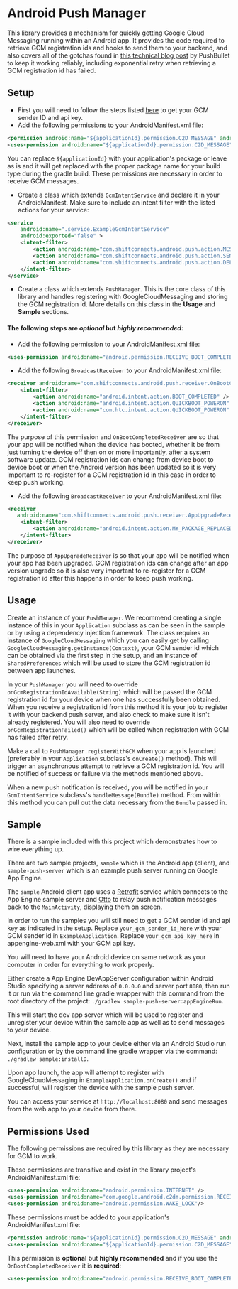 # Android Push Manager

This library provides a mechanism for quickly getting Google Cloud Messaging running within an Android app. It provides the code required to retrieve GCM registration ids and hooks to send
them to your backend, and also covers all of the gotchas found in [this technical blog post](https://blog.pushbullet.com/2014/02/12/keeping-google-cloud-messaging-for-android-working-reliably-techincal-post/)
by PushBullet to keep it working reliably, including exponential retry when retrieving a GCM registration id has failed.

## Setup

* First you will need to follow the steps listed [here](http://developer.android.com/google/gcm/gs.html) to get your GCM sender ID and api key.
* Add the following permissions to your AndroidManifest.xml file: 
```xml
<permission android:name="${applicationId}.permission.C2D_MESSAGE" android:protectionLevel="signature" />
<uses-permission android:name="${applicationId}.permission.C2D_MESSAGE" />
```
You can replace ```${applicationId}``` with your application's package or leave as is and it will get replaced with the proper
package name for your build type during the gradle build. These permissions are necessary in order to receive GCM messages.

* Create a class which extends ```GcmIntentService``` and declare it in your AndroidManifest. Make sure to include an intent filter with the listed actions for your service:
```xml
<service
    android:name=".service.ExampleGcmIntentService"
    android:exported="false" >
    <intent-filter>
        <action android:name="com.shiftconnects.android.push.action.MESSAGE" />
        <action android:name="com.shiftconnects.android.push.action.SEND_ERROR" />
        <action android:name="com.shiftconnects.android.push.action.DELETED" />
    </intent-filter>
</service>
```
* Create a class which extends ```PushManager```. This is the core class of this library and handles registering with GoogleCloudMessaging and storing the GCM registration id. More details on this class in the **Usage** and **Sample** sections.  


#### The following steps are *optional* but *highly recommended*:
* Add the following permission to your AndroidManifest.xml file:
```xml
<uses-permission android:name="android.permission.RECEIVE_BOOT_COMPLETED"/>
```
* Add the following ```BroadcastReceiver``` to your AndroidManifest.xml file:
```xml
<receiver android:name="com.shiftconnects.android.push.receiver.OnBootCompletedReceiver" >
    <intent-filter>
        <action android:name="android.intent.action.BOOT_COMPLETED" />
        <action android:name="android.intent.action.QUICKBOOT_POWERON" />
        <action android:name="com.htc.intent.action.QUICKBOOT_POWERON" />
    </intent-filter>
</receiver>
```

The purpose of this permission and ```OnBootCompletedReceiver``` are so that your app will be notified when the device has booted, whether it be from just turning the device off then on or more importantly, after a system software update. GCM registration ids can change from device boot to device boot or when the Android version has been updated so it is very important to re-register for a GCM registration id in this case in order to keep push working.

* Add the following ```BroadcastReceiver``` to your AndroidManifest.xml file: 
```xml
<receiver
   android:name="com.shiftconnects.android.push.receiver.AppUpgradeReceiver">
    <intent-filter>
        <action android:name="android.intent.action.MY_PACKAGE_REPLACED" />
    </intent-filter>
</receiver>
```

The purpose of ```AppUpgradeReceiver``` is so that your app will be notified when your app has been upgraded. GCM registration ids can change after an app version upgrade so it is also very important to re-register for a GCM registration id after this happens in order to keep push working.

## Usage

Create an instance of your ```PushManager```. We recommend creating a single instance of this in your ```Application``` subclass as can be seen in the sample or by  using a dependency injection framework. The class requires an instance of ```GoogleCloudMessaging``` which you can easily get by calling ```GoogleCloudMessaging.getInstance(Context)```, your GCM sender id which can be obtained via the first step in the setup, and an instance of ```SharedPreferences``` which will be used to store the GCM registration id between app launches.

In your ```PushManager``` you will need to override ```onGcmRegistrationIdAvailable(String)``` which will be passed the GCM registration id for your device when one has successfully been obtained. When you receive a registration id from this method it is your job to register it with your backend push server, and also check to make sure it isn't already registered. You will also need to override ```onGcmRegistrationFailed()``` which will be called when registration with GCM has failed after retry.

Make a call to ```PushManager.registerWithGCM``` when your app is launched (preferably in your ```Application``` subclass's ```onCreate()``` method). This will trigger an asynchronous attempt to retrieve a GCM registration id. You will be notified of success or failure via the methods mentioned above.

When a new push notification is received, you will be notified in your ```GcmIntentService``` subclass's ```handleMessage(Bundle)``` method. From within this method you can pull out the data necessary from the ```Bundle``` passed in. 

## Sample

There is a sample included with this project which demonstrates how to wire everything up. 

There are two sample projects, ```sample``` which is the Android app (client), and ```sample-push-server``` which is an example push server running on Google App Engine.

The ```sample``` Android client app uses a [Retrofit](https://github.com/square/retrofit) service which connects to the App Engine sample server and [Otto](https://github.com/square/otto) to relay push notification messages back to the ```MainActivity```, displaying them on screen.

In order to run the samples you will still need to get a GCM sender id and api key as indicated in the setup. Replace ```your_gcm_sender_id_here``` with your GCM sender id in ```ExampleApplication```. Replace ```your_gcm_api_key_here``` in appengine-web.xml with your GCM api key.

You will need to have your Android device on same network as your computer in order for everything to work properly.

Either create a App Engine DevAppServer configuration within Android Studio specifying a server address of ```0.0.0.0``` and server port ```8080```, then run it or run via the command line gradle wrapper with this command from the root directory of the project: ```./gradlew sample-push-server:appEngineRun```.

This will start the dev app server which will be used to register and unregister your device within the sample app as well as to send messages to your device.

Next, install the sample app to your device either via an Android Studio run configuration or by the command line gradle wrapper via the command: ```./gradlew sample:installD```.

Upon app launch, the app will attempt to register with GoogleCloudMessaging in ```ExampleApplication.onCreate()``` and if successful, will register the device with the sample push server. 

You can access your service at ```http://localhost:8080``` and send messages from the web app to your device from there.

## Permissions Used

The following permissions are required by this library as they are necessary for GCM to work. 

These permissions are transitive and exist in the library project's AndroidManifest.xml file:

```xml
<uses-permission android:name="android.permission.INTERNET" />
<uses-permission android:name="com.google.android.c2dm.permission.RECEIVE"/>
<uses-permission android:name="android.permission.WAKE_LOCK"/>
```

These permissions must be added to your application's AndroidManifest.xml file:

```xml
<permission android:name="${applicationId}.permission.C2D_MESSAGE" android:protectionLevel="signature" />
<uses-permission android:name="${applicationId}.permission.C2D_MESSAGE" />
```

This permission is **optional** but **highly recommended** and if you use the ```OnBootCompletedReceiver``` it is **required**:

```xml
<uses-permission android:name="android.permission.RECEIVE_BOOT_COMPLETED"/>
```
